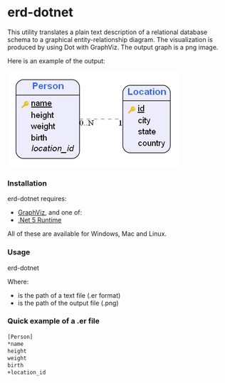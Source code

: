 # erd-dotnet

This utility translates a plain text description of a relational database schema to a graphical entity-relationship diagram. The visualization is produced by using Dot with GraphViz. The output graph is a png image.

Here is an example of the output:

![Simple erd example](https://github.com/frolic06/erd-dotnet/raw/main/examples/simple.png)

### Installation

erd-dotnet requires:
* [GraphViz](http://www.graphviz.org/download/), and one of:
* [.Net 5 Runtime](https://dotnet.microsoft.com/download/dotnet/5.0)

All of these are available for Windows, Mac and Linux.

### Usage

erd-dotnet <path-to-input-file> <path-to-output-file>
  
Where:
 * <path-to-input-file> is the path of a text file (.er format)
 * <path-to-output-file> is the path of the output file (.png)

### Quick example of a .er file

```
[Person]
*name
height
weight
birth
+location_id
```
